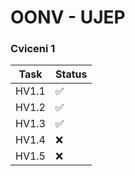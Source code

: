 <h1> OONV - UJEP
</h1>

<h3> Cviceni 1
</h3>

| Task | Status|
| -----|------|
| HV1.1 | :white_check_mark:|
| HV1.2 | :white_check_mark:|
| HV1.3 | :white_check_mark:|
| HV1.4 | :x:|
| HV1.5 | :x:|